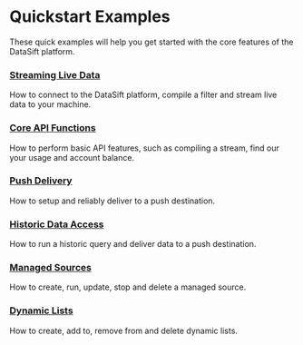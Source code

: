 # Quickstart Examples
These quick examples will help you get started with the core features of the DataSift platform.

### [Streaming Live Data](streaming.js)
How to connect to the DataSift platform, compile a filter and stream live data to your machine.

### [Core API Functions](core.js)
How to perform basic API features, such as compiling a stream, find our your usage and account balance.

### [Push Delivery](push.js)
How to setup and reliably deliver to a push destination.

### [Historic Data Access](historics.js)
How to run a historic query and deliver data to a push destination.

### [Managed Sources](managed_sources.js)
How to create, run, update, stop and delete a managed source.

### [Dynamic Lists](dynamic_lists.js)
How to create, add to, remove from and delete dynamic lists.
